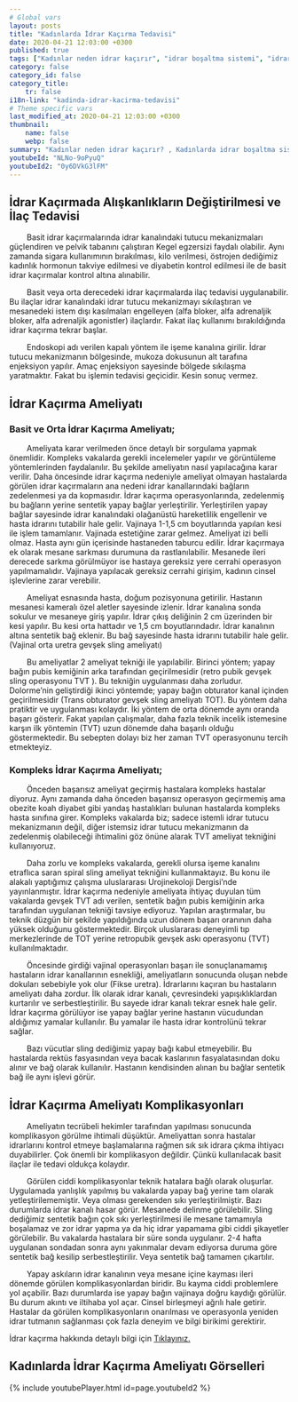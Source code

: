 ```yaml
---
# Global vars
layout: posts
title: "Kadınlarda İdrar Kaçırma Tedavisi"
date: 2020-04-21 12:03:00 +0300
published: true
tags: ["Kadınlar neden idrar kaçırır", "idrar boşaltma sistemi", "idrar kaçırma tipi", "Stres tipi idrar kaçırma", "Sıkışma tipi idrar kaçırma", "Cinsel ilişkide idrar kaçırma", "İdrar kaçırma ameliyat", "TVT ameliyatı", "TOT ameliyatı" , "idrar kaçırma ilaç", "idrar kaçırma nedeni" , "karışık tip idrar kaçırma" , "fistül idrar kaçırma" , "idrar kaçırma teşhis" , "idrar tutamama" , "idrar kaçırma tedavi", "idrar kaçırma çözüm", "idrar tutamama tedavi", "idrar kaçırma ameliyatı yan etkisi" , ]
category: false
category_id: false
category_title:
    tr: false
i18n-link: "kadinda-idrar-kacirma-tedavisi"
# Theme specific vars
last_modified_at: 2020-04-21 12:03:00 +0300
thumbnail:
    name: false
    webp: false
summary: "Kadınlar neden idrar kaçırır? , Kadınlarda idrar boşaltma sistemi, idrar kaçırmaların tipleri , Stres tipi idrar kaçırma, Sıkışma ve kompeks tip idrar kaçırma, Cinsel ilişkide idrar kaçırma tedavileri, İdrar kaçırmada cerrahi tedavi, Cerrahi tedavi sonrası oluşabilicek komplikasyonlar ve tedavileri , TVT, TOT ameliyatları."
youtubeId: "NLNo-9oPyuQ"
youtubeId2: "0y6DVkG3lFM"
---
```


## İdrar Kaçırmada Alışkanlıkların Değiştirilmesi ve İlaç Tedavisi

&nbsp;&nbsp;&nbsp;&nbsp;&nbsp;&nbsp;&nbsp;&nbsp;Basit idrar kaçırmalarında idrar kanalındaki tutucu mekanizmaları güçlendiren ve pelvik tabanını çalıştıran Kegel egzersizi faydalı olabilir. Aynı zamanda sigara kullanımının bırakılması, kilo verilmesi, östrojen dediğimiz kadınlık hormonun takviye edilmesi ve diyabetin kontrol edilmesi ile de basit idrar kaçırmalar kontrol altına alınabilir.

&nbsp;&nbsp;&nbsp;&nbsp;&nbsp;&nbsp;&nbsp;&nbsp;Basit veya orta derecedeki idrar kaçırmalarda ilaç tedavisi uygulanabilir. Bu ilaçlar idrar kanalındaki idrar tutucu mekanizmayı sıkılaştıran ve mesanedeki istem dışı kasılmaları engelleyen (alfa bloker, alfa adrenaljik bloker, alfa adrenaljik agonistler) ilaçlardır. Fakat ilaç kullanımı bırakıldığında idrar kaçırma tekrar başlar.

&nbsp;&nbsp;&nbsp;&nbsp;&nbsp;&nbsp;&nbsp;&nbsp;Endoskopi adı verilen kapalı yöntem ile işeme kanalına girilir. İdrar tutucu mekanizmanın bölgesinde, mukoza dokusunun alt tarafına enjeksiyon yapılır. Amaç enjeksiyon sayesinde bölgede sıkılaşma yaratmaktır. Fakat bu işlemin tedavisi geçicidir. Kesin sonuç vermez.

## İdrar Kaçırma Ameliyatı

### Basit ve Orta İdrar Kaçırma Ameliyatı;

&nbsp;&nbsp;&nbsp;&nbsp;&nbsp;&nbsp;&nbsp;&nbsp;Ameliyata karar verilmeden önce detaylı bir sorgulama yapmak önemlidir. Kompleks vakalarda gerekli incelemeler yapılır ve görüntüleme yöntemlerinden faydalanılır. Bu şekilde ameliyatın nasıl yapılacağına karar verilir. Daha öncesinde idrar kaçırma nedeniyle ameliyat olmayan hastalarda görülen idrar kaçırmaların ana nedeni idrar kanallarındaki bağların zedelenmesi ya da kopmasıdır. İdrar kaçırma operasyonlarında, zedelenmiş bu bağların yerine sentetik yapay bağlar yerleştirilir. Yerleştirilen yapay bağlar sayesinde idrar kanalındaki olağanüstü hareketlilik engellenir ve hasta idrarını tutabilir hale gelir. Vajinaya 1-1,5 cm boyutlarında yapılan kesi ile işlem tamamlanır. Vajinada estetiğine zarar gelmez. Ameliyat izi belli olmaz. Hasta aynı gün içerisinde hastaneden taburcu edilir. İdrar kaçırmaya ek olarak mesane sarkması durumuna da rastlanılabilir. Mesanede ileri derecede sarkma görülmüyor ise hastaya gereksiz yere cerrahi operasyon yapılmamalıdır. Vajinaya yapılacak gereksiz cerrahi girişim, kadının cinsel işlevlerine zarar verebilir.

&nbsp;&nbsp;&nbsp;&nbsp;&nbsp;&nbsp;&nbsp;&nbsp;Ameliyat esnasında hasta, doğum pozisyonuna getirilir. Hastanın mesanesi kameralı özel aletler sayesinde izlenir. İdrar kanalına sonda sokulur ve mesaneye giriş yapılır. İdrar çıkış deliğinin 2 cm üzerinden bir kesi yapılır. Bu kesi orta hattadır ve 1,5 cm boyutlarındadır. İdrar kanalının altına sentetik bağ eklenir. Bu bağ sayesinde hasta idrarını tutabilir hale gelir. (Vajinal orta uretra gevşek sling ameliyatı)

&nbsp;&nbsp;&nbsp;&nbsp;&nbsp;&nbsp;&nbsp;&nbsp;Bu ameliyatlar 2 ameliyat tekniği ile yapılabilir. Birinci yöntem; yapay bağın pubis kemiğinin arka tarafından geçirilmesidir (retro pubik gevşek sling operasyonu TVT ). Bu tekniğin uygulanması daha zorludur. Dolorme’nin geliştirdiği ikinci yöntemde; yapay bağın obturator kanal içinden geçirilmesidir (Trans obturator gevşek sling ameliyatı TOT). Bu yöntem daha pratiktir ve uygulanması kolaydır. İki yöntem de orta dönemde aynı oranda başarı gösterir. Fakat yapılan çalışmalar, daha fazla teknik incelik istemesine karşın ilk yöntemin (TVT) uzun dönemde daha başarılı olduğu göstermektedir. Bu sebepten dolayı biz her zaman TVT operasyonunu tercih etmekteyiz.

### Kompleks İdrar Kaçırma Ameliyatı;

&nbsp;&nbsp;&nbsp;&nbsp;&nbsp;&nbsp;&nbsp;&nbsp;Önceden başarısız ameliyat geçirmiş hastalara kompleks hastalar diyoruz. Aynı zamanda daha önceden başarısız operasyon geçirmemiş ama obezite koah diyabet gibi yandaş hastalıkları bulunan hastalarda kompleks hasta sınıfına girer. Kompleks vakalarda biz; sadece istemli idrar tutucu mekanizmanın değil, diğer istemsiz idrar tutucu mekanizmanın da zedelenmiş olabileceği ihtimalini göz önüne alarak TVT ameliyat tekniğini kullanıyoruz.

&nbsp;&nbsp;&nbsp;&nbsp;&nbsp;&nbsp;&nbsp;&nbsp;Daha zorlu ve kompleks vakalarda, gerekli olursa işeme kanalını etraflıca saran spiral sling ameliyat tekniğini kullanmaktayız. Bu konu ile alakalı yaptığımız çalışma uluslararası Urojinekoloji Dergisi’nde yayınlanmıştır. İdrar kaçırma nedeniyle ameliyata ihtiyaç duyulan tüm vakalarda gevşek TVT adı verilen, sentetik bağın pubis kemiğinin arka tarafından uygulanan tekniği tavsiye ediyoruz. Yapılan araştırmalar, bu teknik düzgün bir şekilde yapıldığında uzun dönem başarı oranının daha yüksek olduğunu göstermektedir. Birçok uluslararası deneyimli tıp merkezlerinde de TOT yerine retropubik gevşek askı operasyonu (TVT) kullanılmaktadır.

&nbsp;&nbsp;&nbsp;&nbsp;&nbsp;&nbsp;&nbsp;&nbsp;Öncesinde girdiği vajinal operasyonları başarı ile sonuçlanamamış hastaların idrar kanallarının esnekliği, ameliyatların sonucunda oluşan nebde dokuları sebebiyle yok olur (Fikse uretra). İdrarlarını kaçıran bu hastaların ameliyatı daha zordur. İlk olarak idrar kanalı, çevresindeki yapışıklıklardan kurtarılır ve serbestleştirilir. Bu sayede idrar kanalı tekrar esnek hale gelir. İdrar kaçırma görülüyor ise yapay bağlar yerine hastanın vücudundan aldığımız yamalar kullanılır. Bu yamalar ile hasta idrar kontrolünü tekrar sağlar.

&nbsp;&nbsp;&nbsp;&nbsp;&nbsp;&nbsp;&nbsp;&nbsp;Bazı vücutlar sling dediğimiz yapay bağı kabul etmeyebilir. Bu hastalarda rektüs fasyasından veya bacak kaslarının fasyalatasından doku alınır ve bağ olarak kullanılır. Hastanın kendisinden alınan bu bağlar sentetik bağ ile aynı işlevi görür.

## İdrar Kaçırma Ameliyatı Komplikasyonları

&nbsp;&nbsp;&nbsp;&nbsp;&nbsp;&nbsp;&nbsp;&nbsp;Ameliyatın tecrübeli hekimler tarafından yapılması sonucunda komplikasyon görülme ihtimali düşüktür. Ameliyattan sonra hastalar idrarlarını kontrol etmeye başlamalarına rağmen sık sık idrara çıkma ihtiyacı duyabilirler. Çok önemli bir komplikasyon değildir. Çünkü kullanılacak basit ilaçlar ile tedavi oldukça kolaydır.

&nbsp;&nbsp;&nbsp;&nbsp;&nbsp;&nbsp;&nbsp;&nbsp;Görülen ciddi komplikasyonlar teknik hatalara bağlı olarak oluşurlar. Uygulamada yanlışlık yapılmış bu vakalarda yapay bağ yerine tam olarak yetleştirilememiştir. Veya olması gerekenden sıkı yerleştirilmiştir. Bazı durumlarda idrar kanalı hasar görür. Mesanede delinme görülebilir. Sling dediğimiz sentetik bağın çok sıkı yerleştirilmesi ile mesane tamamıyla boşalamaz ve zor idrar yapma ya da hiç idrar yapamama gibi ciddi şikayetler görülebilir. Bu vakalarda hastalara bir süre sonda uygulanır. 2-4 hafta uygulanan sondadan sonra aynı yakınmalar devam ediyorsa duruma göre sentetik bağ kesilip serbestleştirilir. Veya sentetik bağ tamamen çıkartılır.

&nbsp;&nbsp;&nbsp;&nbsp;&nbsp;&nbsp;&nbsp;&nbsp;Yapay askıların idrar kanalının veya mesane içine kayması ileri dönemde görülen komplikasyonlardan biridir. Bu kayma ciddi problemlere yol açabilir. Bazı durumlarda ise yapay bağın vajinaya doğru kaydığı görülür. Bu durum akıntı ve iltihaba yol açar. Cinsel birleşmeyi ağrılı hale getirir. Hastalar da görülen komplikasyonların onarılması ve operasyonla yeniden idrar tutmanın sağlanması çok fazla deneyim ve bilgi birikimi gerektirir.    

İdrar kaçırma hakkında detaylı bilgi için [Tıklayınız.](https://www.onoluroloji.com/kadinlarda-idrar-kacirma)

## Kadınlarda İdrar Kaçırma Ameliyatı Görselleri

{% include youtubePlayer.html id=page.youtubeId2 %}
